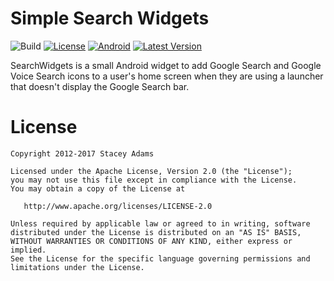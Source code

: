 Simple Search Widgets
=====================

![Build](https://travis-ci.org/staceybellerose/SearchWidgets.svg?branch=master)
[![License](https://img.shields.io/badge/license-Apache%202-blue.svg)](https://raw.githubusercontent.com/staceybellerose/SearchWidgets/master/LICENSE)
[![Android](https://img.shields.io/badge/platform-android-green.svg)](https://developer.android.com/develop/index.html)
[![Latest Version](https://img.shields.io/github/release/staceybellerose/SearchWidgets.svg)](https://github.com/staceybellerose/SearchWidgets/releases)

SearchWidgets is a small Android widget to add Google Search and Google Voice Search
icons to a user's home screen when they are using a launcher that doesn't display the
Google Search bar.

License
=======

    Copyright 2012-2017 Stacey Adams

    Licensed under the Apache License, Version 2.0 (the "License");
    you may not use this file except in compliance with the License.
    You may obtain a copy of the License at

       http://www.apache.org/licenses/LICENSE-2.0

    Unless required by applicable law or agreed to in writing, software
    distributed under the License is distributed on an "AS IS" BASIS,
    WITHOUT WARRANTIES OR CONDITIONS OF ANY KIND, either express or implied.
    See the License for the specific language governing permissions and
    limitations under the License.
